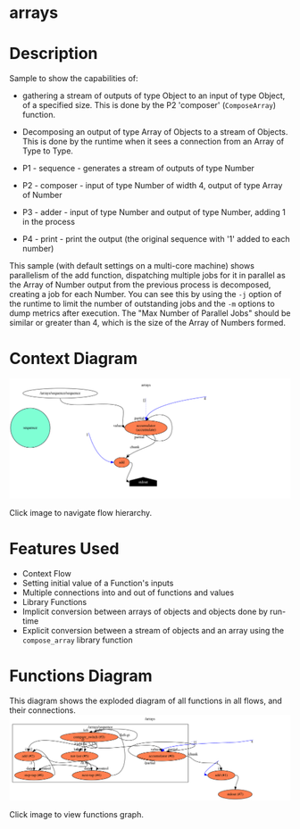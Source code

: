 arrays
==

Description
===
Sample to show the capabilities of:
* gathering a stream of outputs of type Object to an input of type Object, of a specified size. 
This is done by the P2 'composer' (`ComposeArray`) function.
* Decomposing an output of type Array of Objects to a stream of Objects. This is done by the runtime when it sees
a connection from an Array of Type to Type.

* P1 - sequence - generates a stream of outputs of type Number
* P2 - composer - input of type Number of width 4, output of type Array of Number
* P3 - adder    - input of type Number and output of type Number, adding 1 in the process
* P4 - print    - print the output (the original sequence with '1' added to each number)

This sample (with default settings on a multi-core machine) shows parallelism of the add function, dispatching
multiple jobs for it in parallel as the Array of Number output from the previous process is decomposed, creating
a job for each Number. You can see this by using the `-j` option of the runtime to limit the number of outstanding
jobs and the `-m` options to dump metrics after execution. The "Max Number of Parallel Jobs" should be similar or
greater than 4, which is the size of the Array of Numbers formed.

Context Diagram
===
<a href="root.dot.svg" target="_blank"><img src="root.dot.svg"></a>

Click image to navigate flow hierarchy.

Features Used
===
* Context Flow
* Setting initial value of a Function's inputs
* Multiple connections into and out of functions and values
* Library Functions
* Implicit conversion between arrays of objects and objects done by run-time
* Explicit conversion between a stream of objects and an array using the `compose_array` library function

Functions Diagram
===
This diagram shows the exploded diagram of all functions in all flows, and their connections.
<a href="functions.dot.svg" target="_blank"><img src="functions.dot.svg"></a>

Click image to view functions graph.